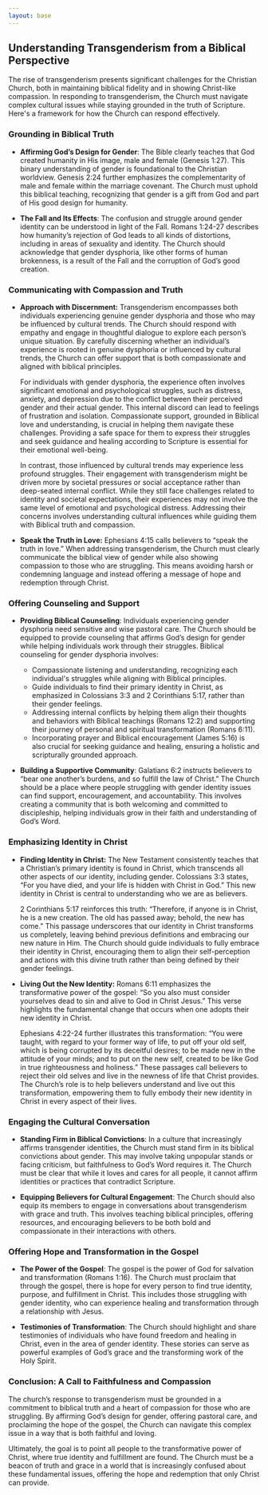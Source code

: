 ```yaml
---
layout: base
---
```


## Understanding Transgenderism from a Biblical Perspective

The rise of transgenderism presents significant challenges for the Christian Church, both in maintaining biblical fidelity and in showing Christ-like compassion. In responding to transgenderism, the Church must navigate complex cultural issues while staying grounded in the truth of Scripture. Here's a framework for how the Church can respond effectively.

### **Grounding in Biblical Truth**

- **Affirming God’s Design for Gender**: The Bible clearly teaches that God created humanity in His image, male and female (Genesis 1:27). This binary understanding of gender is foundational to the Christian worldview. Genesis 2:24 further emphasizes the complementarity of male and female within the marriage covenant. The Church must uphold this biblical teaching, recognizing that gender is a gift from God and part of His good design for humanity.

- **The Fall and Its Effects**: The confusion and struggle around gender identity can be understood in light of the Fall. Romans 1:24-27 describes how humanity’s rejection of God leads to all kinds of distortions, including in areas of sexuality and identity. The Church should acknowledge that gender dysphoria, like other forms of human brokenness, is a result of the Fall and the corruption of God’s good creation.

### **Communicating with Compassion and Truth**

- **Approach with Discernment:** Transgenderism encompasses both individuals experiencing genuine gender dysphoria and those who may be influenced by cultural trends. The Church should respond with empathy and engage in thoughtful dialogue to explore each person’s unique situation. By carefully discerning whether an individual’s experience is rooted in genuine dysphoria or influenced by cultural trends, the Church can offer support that is both compassionate and aligned with biblical principles.

  For individuals with gender dysphoria, the experience often involves significant emotional and psychological struggles, such as distress, anxiety, and depression due to the conflict between their perceived gender and their actual gender. This internal discord can lead to feelings of frustration and isolation. Compassionate support, grounded in Biblical love and understanding, is crucial in helping them navigate these challenges. Providing a safe space for them to express their struggles and seek guidance and healing according to Scripture is essential for their emotional well-being.

  In contrast, those influenced by cultural trends may experience less profound struggles. Their engagement with transgenderism might be driven more by societal pressures or social acceptance rather than deep-seated internal conflict. While they still face challenges related to identity and societal expectations, their experiences may not involve the same level of emotional and psychological distress. Addressing their concerns involves understanding cultural influences while guiding them with Biblical truth and compassion.

- **Speak the Truth in Love:** Ephesians 4:15 calls believers to “speak the truth in love.” When addressing transgenderism, the Church must clearly communicate the biblical view of gender while also showing compassion to those who are struggling. This means avoiding harsh or condemning language and instead offering a message of hope and redemption through Christ.

### **Offering Counseling and Support**

- **Providing Biblical Counseling**: Individuals experiencing gender dysphoria need sensitive and wise pastoral care. The Church should be equipped to provide counseling that affirms God’s design for gender while helping individuals work through their struggles. Biblical counseling for gender dysphoria involves:

  - Compassionate listening and understanding, recognizing each individual's struggles while aligning with Biblical principles.
  - Guide individuals to find their primary identity in Christ, as emphasized in Colossians 3:3 and 2 Corinthians 5:17, rather than their gender feelings.
  - Addressing internal conflicts by helping them align their thoughts and behaviors with Biblical teachings (Romans 12:2) and supporting their journey of personal and spiritual transformation (Romans 6:11).
  - Incorporating prayer and Biblical encouragement (James 5:16) is also crucial for seeking guidance and healing, ensuring a holistic and scripturally grounded approach.

- **Building a Supportive Community**: Galatians 6:2 instructs believers to “bear one another’s burdens, and so fulfill the law of Christ.” The Church should be a place where people struggling with gender identity issues can find support, encouragement, and accountability. This involves creating a community that is both welcoming and committed to discipleship, helping individuals grow in their faith and understanding of God’s Word.

### **Emphasizing Identity in Christ**

- **Finding Identity in Christ:** The New Testament consistently teaches that a Christian’s primary identity is found in Christ, which transcends all other aspects of our identity, including gender. Colossians 3:3 states, “For you have died, and your life is hidden with Christ in God.” This new identity in Christ is central to understanding who we are as believers.

  2 Corinthians 5:17 reinforces this truth: “Therefore, if anyone is in Christ, he is a new creation. The old has passed away; behold, the new has come.” This passage underscores that our identity in Christ transforms us completely, leaving behind previous definitions and embracing our new nature in Him. The Church should guide individuals to fully embrace their identity in Christ, encouraging them to align their self-perception and actions with this divine truth rather than being defined by their gender feelings.

- **Living Out the New Identity:** Romans 6:11 emphasizes the transformative power of the gospel: “So you also must consider yourselves dead to sin and alive to God in Christ Jesus.” This verse highlights the fundamental change that occurs when one adopts their new identity in Christ.

  Ephesians 4:22-24 further illustrates this transformation: “You were taught, with regard to your former way of life, to put off your old self, which is being corrupted by its deceitful desires; to be made new in the attitude of your minds; and to put on the new self, created to be like God in true righteousness and holiness.” These passages call believers to reject their old selves and live in the newness of life that Christ provides. The Church’s role is to help believers understand and live out this transformation, empowering them to fully embody their new identity in Christ in every aspect of their lives.

### **Engaging the Cultural Conversation**

- **Standing Firm in Biblical Convictions**: In a culture that increasingly affirms transgender identities, the Church must stand firm in its biblical convictions about gender. This may involve taking unpopular stands or facing criticism, but faithfulness to God’s Word requires it. The Church must be clear that while it loves and cares for all people, it cannot affirm identities or practices that contradict Scripture.

- **Equipping Believers for Cultural Engagement**: The Church should also equip its members to engage in conversations about transgenderism with grace and truth. This involves teaching biblical principles, offering resources, and encouraging believers to be both bold and compassionate in their interactions with others.

### **Offering Hope and Transformation in the Gospel**

- **The Power of the Gospel**: The gospel is the power of God for salvation and transformation (Romans 1:16). The Church must proclaim that through the gospel, there is hope for every person to find true identity, purpose, and fulfillment in Christ. This includes those struggling with gender identity, who can experience healing and transformation through a relationship with Jesus.

- **Testimonies of Transformation**: The Church should highlight and share testimonies of individuals who have found freedom and healing in Christ, even in the area of gender identity. These stories can serve as powerful examples of God’s grace and the transforming work of the Holy Spirit.

### **Conclusion: A Call to Faithfulness and Compassion**

The church’s response to transgenderism must be grounded in a commitment to biblical truth and a heart of compassion for those who are struggling. By affirming God’s design for gender, offering pastoral care, and proclaiming the hope of the gospel, the Church can navigate this complex issue in a way that is both faithful and loving. 

Ultimately, the goal is to point all people to the transformative power of Christ, where true identity and fulfillment are found. The Church must be a beacon of truth and grace in a world that is increasingly confused about these fundamental issues, offering the hope and redemption that only Christ can provide.